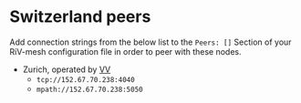 # Switzerland peers

Add connection strings from the below list to the `Peers: []` Section of your
RiV-mesh configuration file in order to peer with these nodes.

* Zurich, operated by [VV](https://github.com/vikulin)
  * `tcp://152.67.70.238:4040`
  * `mpath://152.67.70.238:5050`